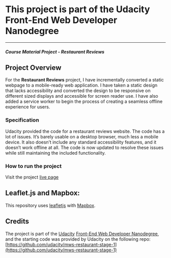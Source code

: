 # This project is part of the Udacity Front-End Web Developer Nanodegree
---
#### _Course Material Project - Restaurant Reviews_

## Project Overview

For the **Restaurant Reviews** project, I have incrementally converted a static webpage to a mobile-ready web application. I have taken a static design that lacks accessibility and converted the design to be responsive on different sized displays and accessible for screen reader use. I have also added a service worker to begin the process of creating a seamless offline experience for users.

### Specification

Udacity provided the code for a restaurant reviews website. The code has a lot of issues. It’s barely usable on a desktop browser, much less a mobile device. It also doesn’t include any standard accessibility features, and it doesn’t work offline at all. The code is now updated to resolve these issues while still maintaining the included functionality. 

### How to run the project

Visit the project [live page](https://e-pl.github.io/Restaurant-review/)

## Leaflet.js and Mapbox:

This repository uses [leafletjs](https://leafletjs.com/) with [Mapbox](https://www.mapbox.com/). 

## Credits

The project is part of the [Udacity](https://udacity.com/) [Front-End Web Developer Nanodegree](https://eu.udacity.com/course/front-end-web-developer-nanodegree--nd001), and the starting code was provided by Udacity on the following repo: [https://github.com/udacity/mws-restaurant-stage-1](https://github.com/udacity/mws-restaurant-stage-1)



